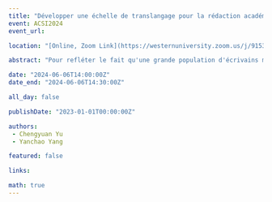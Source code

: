 ```yaml
---
title: "Développer une échelle de translangage pour la rédaction académique basée sur l'information"
event: ACSI2024
event_url: 

location: "[Online, Zoom Link](https://westernuniversity.zoom.us/j/91531028175)"

abstract: "Pour refléter le fait qu'une grande population d'écrivains multilingues peut translinguer dans leur pratique de maîtrise de l'information, cette étude a d'abord mené des entretiens pour comprendre ce phénomène. L’analyse des entretiens et le jugement des experts ont éclairé le développement et la validation d’une échelle de maîtrise de l’information par écriture translingue. L'analyse statistique démontre la validité et la fiabilité de l'échelle et montre que la maîtrise de l'information par écriture translingue est unidimensionnelle. Cet article se termine par une discussion sur le potentiel de recherche et la valeur pédagogique de cette échelle."

date: "2024-06-06T14:00:00Z"
date_end: "2024-06-06T14:30:00Z"

all_day: false

publishDate: "2023-01-01T00:00:00Z"

authors:
 - Chengyuan Yu
 - Yanchao Yang

featured: false

links:

math: true
---
```




